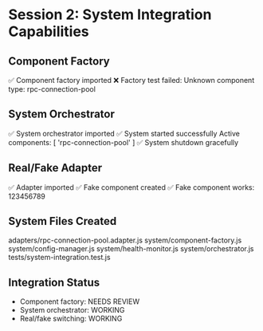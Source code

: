 # Session 2: System Integration Capabilities

## Component Factory
✅ Component factory imported
❌ Factory test failed: Unknown component type: rpc-connection-pool

## System Orchestrator  
✅ System orchestrator imported
✅ System started successfully
Active components: [ 'rpc-connection-pool' ]
✅ System shutdown gracefully

## Real/Fake Adapter
✅ Adapter imported
✅ Fake component created
✅ Fake component works: 123456789

## System Files Created
adapters/rpc-connection-pool.adapter.js
system/component-factory.js
system/config-manager.js
system/health-monitor.js
system/orchestrator.js
tests/system-integration.test.js

## Integration Status
- Component factory: NEEDS REVIEW
- System orchestrator: WORKING
- Real/fake switching: WORKING
